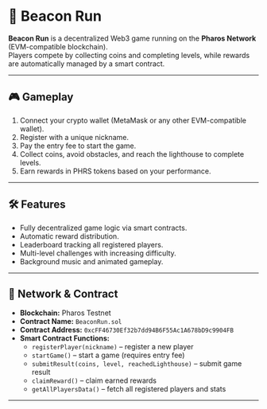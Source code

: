 # 🌌 Beacon Run

**Beacon Run** is a decentralized Web3 game running on the **Pharos Network** (EVM-compatible blockchain).  
Players compete by collecting coins and completing levels, while rewards are automatically managed by a smart contract.

---

## 🎮 Gameplay
1. Connect your crypto wallet (MetaMask or any other EVM-compatible wallet).  
2. Register with a unique nickname.  
3. Pay the entry fee to start the game.  
4. Collect coins, avoid obstacles, and reach the lighthouse to complete levels.  
5. Earn rewards in PHRS tokens based on your performance.

---

## 🛠 Features
- Fully decentralized game logic via smart contracts.  
- Automatic reward distribution.  
- Leaderboard tracking all registered players.  
- Multi-level challenges with increasing difficulty.  
- Background music and animated gameplay.

---

## 🔗 Network & Contract
- **Blockchain:** Pharos Testnet  
- **Contract Name:** `BeaconRun.sol`  
- **Contract Address:** `0xcFF46730Ef32b7dd94B6F55Ac1A678bD9c9904FB`  
- **Smart Contract Functions:**  
  - `registerPlayer(nickname)` – register a new player  
  - `startGame()` – start a game (requires entry fee)  
  - `submitResult(coins, level, reachedLighthouse)` – submit game result  
  - `claimReward()` – claim earned rewards  
  - `getAllPlayersData()` – fetch all registered players and stats  

---
